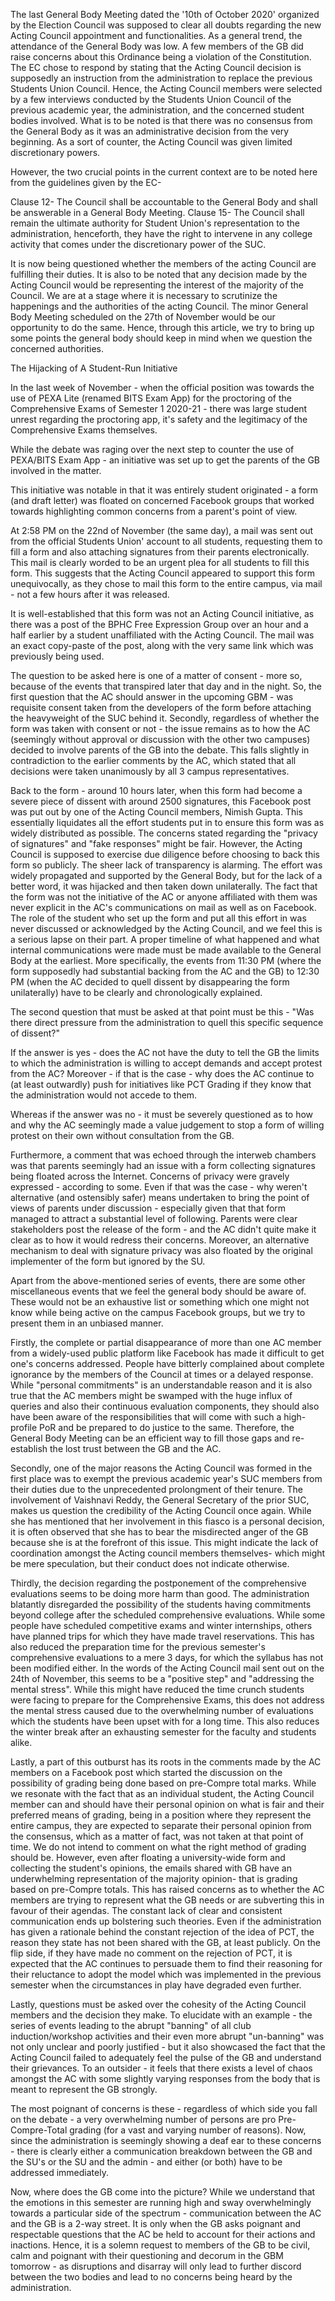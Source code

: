 
The last General Body Meeting dated the '10th of October 2020' organized by the Election Council was supposed to clear all doubts regarding the new Acting Council appointment and functionalities. As a general trend, the attendance of the General Body was low. A few members of the GB did raise concerns about this Ordinance being a violation of the Constitution. The EC chose to respond by stating that the Acting Council decision is supposedly an instruction from the administration to replace the previous Students Union Council. Hence, the Acting Council members were selected by a few interviews conducted by the Students Union Council of the previous academic year, the administration, and the concerned student bodies involved. What is to be noted is that there was no consensus from the General Body as it was an administrative decision from the very beginning. As a sort of counter, the Acting Council was given limited discretionary powers.&nbsp;


However, the two crucial points in the current context are to be noted here from the guidelines given by the EC-&nbsp;



Clause 12- The Council shall be accountable to the General Body and shall be answerable in a General Body Meeting.
Clause 15- The Council shall remain the ultimate authority for Student Union's representation to the administration, henceforth, they have the right to intervene in any college activity that comes under the discretionary power of the SUC.



It is now being questioned whether the members of the acting Council are fulfilling their duties. It is also to be noted that any decision made by the Acting Council would be representing the interest of the majority of the Council. We are at a stage where it is necessary to scrutinize the happenings and the authorities of the acting Council. The minor General Body Meeting scheduled on the 27th of November would be our opportunity to do the same. Hence, through this article, we try to bring up some points the general body should keep in mind when we question the concerned authorities.&nbsp;


The Hijacking of A Student-Run Initiative


In the last week of November - when the official position was towards the use of PEXA Lite (renamed BITS Exam App) for the proctoring of the Comprehensive Exams of Semester 1 2020-21 - there was large student unrest regarding the proctoring app, it's safety and the legitimacy of the Comprehensive Exams themselves.


While the debate was raging over the next step to counter the use of PEXA/BITS Exam App - an initiative was set up to get the parents of the GB involved in the matter.&nbsp;


This initiative was notable in that it was entirely student originated - a form (and draft letter) was floated on concerned Facebook groups that worked towards highlighting common concerns from a parent's point of view.





At 2:58 PM on the 22nd of November (the same day), a mail was sent out from the official Students Union' account to all students, requesting them to fill a form and also attaching signatures from their parents electronically. This mail is clearly worded to be an urgent plea for all students to fill this form. This suggests that the Acting Council appeared to support this form unequivocally, as they chose to mail this form to the entire campus, via mail - not a few hours after it was released.


It is well-established that this form was not an Acting Council initiative, as there was a post of the BPHC Free Expression Group over an hour and a half earlier by a student unaffiliated with the Acting Council. The mail was an exact copy-paste of the post, along with the very same link which was previously being used.&nbsp;


The question to be asked here is one of a matter of consent - more so, because of the events that transpired later that day and in the night. So, the first question that the AC should answer in the upcoming GBM - was requisite consent taken from the developers of the form before attaching the heavyweight of the SUC behind it. Secondly, regardless of whether the form was taken with consent or not - the issue remains as to how the AC (seemingly without approval or discussion with the other two campuses) decided to involve parents of the GB into the debate. This falls slightly in contradiction to the earlier comments by the AC, which stated that all decisions were taken unanimously by all 3 campus representatives.&nbsp;


Back to the form - around 10 hours later, when this form had become a severe piece of dissent with around 2500 signatures, this Facebook post was put out by one of the Acting Council members, Nimish Gupta. This essentially liquidates all the effort students put in to ensure this form was as widely distributed as possible. The concerns stated regarding the "privacy of signatures" and "fake responses" might be fair. However, the Acting Council is supposed to exercise due diligence before choosing to back this form so publicly. The sheer lack of transparency is alarming. The effort was widely propagated and supported by the General Body, but for the lack of a better word, it was hijacked and then taken down unilaterally. The fact that the form was not the initiative of the AC or anyone affiliated with them was never explicit in the AC's communications on mail as well as on Facebook. The role of the student who set up the form and put all this effort in was never discussed or acknowledged by the Acting Council, and we feel this is a serious lapse on their part. A proper timeline of what happened and what internal communications were made must be made available to the General Body at the earliest. More specifically, the events from 11:30 PM (where the form supposedly had substantial backing from the AC and the GB) to 12:30 PM (when the AC decided to quell dissent by disappearing the form unilaterally) have to be clearly and chronologically explained. 





The second question that must be asked at that point must be this - "Was there direct pressure from the administration to quell this specific sequence of dissent?"


If the answer is yes - does the AC not have the duty to tell the GB the limits to which the administration is willing to accept demands and accept protest from the AC? Moreover - if that is the case - why does the AC continue to (at least outwardly) push for initiatives like PCT Grading if they know that the administration would not accede to them.&nbsp;


Whereas if the answer was no - it must be severely questioned as to how and why the AC seemingly made a value judgement to stop a form of willing protest on their own without consultation from the GB.


Furthermore, a comment that was echoed through the interweb chambers was that parents seemingly had an issue with a form collecting signatures being floated across the Internet. Concerns of privacy were gravely expressed - according to some. Even if that was the case - why weren't alternative (and ostensibly safer) means undertaken to bring the point of views of parents under discussion - especially given that that form managed to attract a substantial level of following. Parents were clear stakeholders post the release of the form - and the AC didn't quite make it clear as to how it would redress their concerns. Moreover, an alternative mechanism to deal with signature privacy was also floated by the original implementer of the form but ignored by the SU. 


Apart from the above-mentioned series of events, there are some other miscellaneous events that we feel the general body should be aware of. These would not be an exhaustive list or something which one might not know while being active on the campus Facebook groups, but we try to present them in an unbiased manner.&nbsp;


Firstly, the complete or partial disappearance of more than one AC member from a widely-used public platform like Facebook has made it difficult to get one's concerns addressed. People have bitterly complained about complete ignorance by the members of the Council at times or a delayed response. While "personal commitments" is an understandable reason and it is also true that the AC members might be swamped with the huge influx of queries and also their continuous evaluation components, they should also have been aware of the responsibilities that will come with such a high-profile PoR and be prepared to do justice to the same. Therefore, the General Body Meeting can be an efficient way to fill those gaps and re-establish the lost trust between the GB and the AC.&nbsp;


Secondly, one of the major reasons the Acting Council was formed in the first place was to exempt the previous academic year's SUC members from their duties due to the unprecedented prolongment of their tenure. The involvement of Vaishnavi Reddy, the General Secretary of the prior SUC, makes us question the credibility of the Acting Council once again. While she has mentioned that her involvement in this fiasco is a personal decision, it is often observed that she has to bear the misdirected anger of the GB because she is at the forefront of this issue. This might indicate the lack of coordination amongst the Acting council members themselves- which might be mere speculation, but their conduct does not indicate otherwise.&nbsp;


Thirdly, the decision regarding the postponement of the comprehensive evaluations seems to be doing more harm than good. The administration blatantly disregarded the possibility of the students having commitments beyond college after the scheduled comprehensive evaluations. While some people have scheduled competitive exams and winter internships, others have planned trips for which they have made travel reservations. This has also reduced the preparation time for the previous semester's comprehensive evaluations to a mere 3 days, for which the syllabus has not been modified either. In the words of the Acting Council mail sent out on the 24th of November, this seems to be a "positive step" and "addressing the mental stress". While this might have reduced the time crunch students were facing to prepare for the Comprehensive Exams, this does not address the mental stress caused due to the overwhelming number of evaluations which the students have been upset with for a long time. This also reduces the winter break after an exhausting semester for the faculty and students alike.&nbsp;


Lastly, a part of this outburst has its roots in the comments made by the AC members on a Facebook post which started the discussion on the possibility of grading being done based on pre-Compre total marks. While we resonate with the fact that as an individual student, the Acting Council member can and should have their personal opinion on what is fair and their preferred means of grading, being in a position where they represent the entire campus, they are expected to separate their personal opinion from the consensus, which as a matter of fact, was not taken at that point of time. We do not intend to comment on what the right method of grading should be. However, even after floating a university-wide form and collecting the student's opinions, the emails shared with GB have an underwhelming representation of the majority opinion- that is grading based on pre-Compre totals. This has raised concerns as to whether the AC members are trying to represent what the GB needs or are subverting this in favour of their agendas. The constant lack of clear and consistent communication ends up bolstering such theories. Even if the administration has given a rationale behind the constant rejection of the idea of PCT, the reason they state has not been shared with the GB, at least publicly. On the flip side, if they have made no comment on the rejection of PCT, it is expected that the AC continues to persuade them to find their reasoning for their reluctance to adopt the model which was implemented in the previous semester when the circumstances in play have degraded even further.&nbsp;


Lastly, questions must be asked over the cohesity of the Acting Council members and the decision they make. To elucidate with an example - the series of events leading to the abrupt "banning" of all club induction/workshop activities and their even more abrupt "un-banning" was not only unclear and poorly justified - but it also showcased the fact that the Acting Council failed to adequately feel the pulse of the GB and understand their grievances. To an outsider - it feels that there exists a level of chaos amongst the AC with some slightly varying responses from the body that is meant to represent the GB strongly.


The most poignant of concerns is these - regardless of which side you fall on the debate - a very overwhelming number of persons are pro Pre-Compre-Total grading (for a vast and varying number of reasons). Now, since the administration is seemingly showing a deaf ear to these concerns - there is clearly either a communication breakdown between the GB and the SU's or the SU and the admin - and either (or both) have to be addressed immediately.


Now, where does the GB come into the picture? While we understand that the emotions in this semester are running high and sway overwhelmingly towards a particular side of the spectrum - communication between the AC and the GB is a 2-way street. It is only when the GB asks poignant and respectable questions that the AC be held to account for their actions and inactions. Hence, it is a solemn request to members of the GB to be civil, calm and poignant with their questioning and decorum in the GBM tomorrow - as disruptions and disarray will only lead to further discord between the two bodies and lead to no concerns being heard by the administration.

